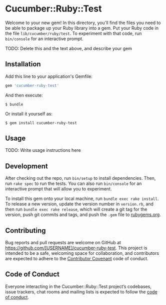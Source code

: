 # Cucumber::Ruby::Test

Welcome to your new gem! In this directory, you'll find the files you need to be able to package up your Ruby library into a gem. Put your Ruby code in the file `lib/cucumber/ruby/test`. To experiment with that code, run `bin/console` for an interactive prompt.

TODO: Delete this and the text above, and describe your gem

## Installation

Add this line to your application's Gemfile:

```ruby
gem 'cucumber-ruby-test'
```

And then execute:

    $ bundle

Or install it yourself as:

    $ gem install cucumber-ruby-test

## Usage

TODO: Write usage instructions here

## Development

After checking out the repo, run `bin/setup` to install dependencies. Then, run `rake spec` to run the tests. You can also run `bin/console` for an interactive prompt that will allow you to experiment.

To install this gem onto your local machine, run `bundle exec rake install`. To release a new version, update the version number in `version.rb`, and then run `bundle exec rake release`, which will create a git tag for the version, push git commits and tags, and push the `.gem` file to [rubygems.org](https://rubygems.org).

## Contributing

Bug reports and pull requests are welcome on GitHub at https://github.com/[USERNAME]/cucumber-ruby-test. This project is intended to be a safe, welcoming space for collaboration, and contributors are expected to adhere to the [Contributor Covenant](http://contributor-covenant.org) code of conduct.

## Code of Conduct

Everyone interacting in the Cucumber::Ruby::Test project’s codebases, issue trackers, chat rooms and mailing lists is expected to follow the [code of conduct](https://github.com/[USERNAME]/cucumber-ruby-test/blob/master/CODE_OF_CONDUCT.md).
